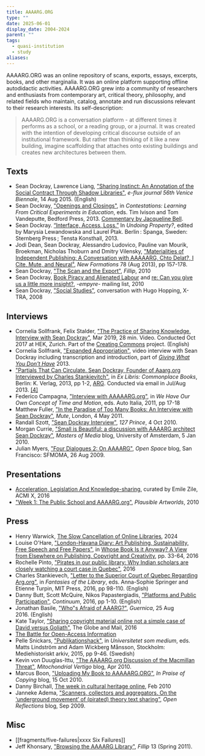 ```yaml
---
title: AAAARG.ORG
type: ""
date: 2025-06-01
display_date: 2004-2024
parent: ""
tags:
  - quasi-institution
  - study
aliases:
---
```

AAAARG.ORG was an online repository of scans, exports, essays, excerpts, books, and other marginalia. It was an online platform supporting offline autodidactic activities. AAAARG.ORG grew into a community of researchers and enthusiasts from contemporary art, critical theory, philosophy, and related fields who maintain, catalog, annotate and run discussions relevant to their research interests. Its self-description:

> AAAARG.ORG is a conversation platform - at different times it performs as a school, or a reading group, or a journal. It was created with the intention of developing critical discourse outside of an institutional framework. But rather than thinking of it like a new building, imagine scaffolding that attaches onto existing buildings and creates new architectures between them.



## Texts
- Sean Dockray, Lawrence Liang, ["Sharing Instinct: An Annotation of the Social Contract Through Shadow Libraries"](http://supercommunity.e-flux.com/texts/sharing-instinct/), _e-flux journal 56th Venice Biennale_, 14 Aug 2015. (English)
- Sean Dockray, ["Openings and Closings"](http://academia.edu/10386709), in _Contestations: Learning From Critical Experiments in Education_, eds. Tim Ivison and Tom Vandeputte, Bedford Press, 2013. [Commentary by Jacqueline Bell](http://x-traonline.org/article/rethinking-pedagogical-aesthetics/).
- Sean Dockray. [“Interface, Access, Loss.”](attachments/Interface_Access_Loss.pdf) In _Undoing Property?_, edited by Marysia Lewandowska and Laurel Ptak. Berlin : Spanga, Sweden: Sternberg Press ; Tensta Konsthall, 2013.
- Jodi Dean, Sean Dockray, Alessandro Ludovico, Pauline van Mourik, Broekman, Nicholas Thoburn and Dmitry Vilensky, ["Materialities of Independent Publishing: A Conversation with AAAAARG, Chto Delat?, I Cite, Mute, and Neural"](https://chtodelat.org/b9-texts-2/vilensky/materialities-of-independent-publishing-a-conversation-with-aaaaarg-chto-delat-i-cite-mute-and-neural/), _New Formations_ 78 (Aug 2013), pp 157-178.
- Sean Dockray, ["The Scan and the Export"](attachments/the-scan-and-the-export.pdf), *Fillip*, 2010
- Sean Dockray, [Book Piracy and Alienated Labour](https://lists.artdesign.unsw.edu.au/pipermail/empyre/2010-June/003007.html) and [re: Can you give us a little more insight?](https://lists.artdesign.unsw.edu.au/pipermail/empyre/2010-June/002998.html), *-empyre-* mailing list, 2010
- Sean Dockray, ["Social Studies"](https://www.x-traonline.org/article/social-studies), conversation with Hugo Hopping, X-TRA, 2008

## Interviews
- Cornelia Sollfrank, Felix Stalder, ["The Practice of Sharing Knowledge, Interview with Sean Dockray"](http://creatingcommons.zhdk.ch/the-practice-of-sharing-knowledge/), Mar 2019, 28 min. Video. Conducted Oct 2017 at HEK, Zurich. Part of the [Creating Commons](http://creatingcommons.zhdk.ch/category/working-materials/interviews/) project. (English)
- Cornelia Sollfrank, ["Expanded Appropriation"](http://vimeo.com/60889535), video interview with Sean Dockray including transcription and introduction, part of _[Giving What You Don't Have](http://artwarez.org/projects/GWYDH)_ 2013.
- ["Partials That Can Circulate. Sean Dockray, Founder of Aaarg.org Interviewed by Charles Stankievitch"](http://www.k-verlag.com/EX/EX-LIBRIS_CommonplaceBooks_ISBN-978-0-9877949-6-3-DigitalEdition.pdf), in _Ex Libris: Commonplace Books_, Berlin: K. Verlag, 2013, pp 1-2, [ARG](http://aaaaarg.fail/ref/4f0d019f9ee99054503c2410fafeb71b#0.01). Conducted via email in Jul/Aug 2013. [[4]](http://k-verlag.com/?section=books&tag=3-commonplace-books)
- Federico Campagna, ["Interview with AAAAARG.org"](http://monoskop.org/images/d/dd/Auto_Italia_eds_We_Have_Our_Own_Concept_of_Time_and_Motion.pdf#page=9), in _We Have Our Own Concept of Time and Motion_, eds. Auto Italia, 2011, pp 17-18
- Matthew Fuller, ["In the Paradise of Too Many Books: An Interview with Sean Dockray"](http://www.metamute.org/editorial/articles/paradise-too-many-books-interview-sean-dockray), _Mute_, London, 4 May 2011.
- Randall Szott, ["Sean Dockray Interview"](http://web.archive.org/web/20120319170622/http://127prince.org/2010/10/04/sean-dockray-interview-by-randall-szott/), _127 Prince_, 4 Oct 2010.
- Morgan Currie, ["Small is Beautiful: a discussion with AAAARG architect Sean Dockray"](http://mastersofmedia.hum.uva.nl/2010/01/05/small-is-beautiful-a-discussion-with-aaaarg-architect-sean-dockray/), _Masters of Media_ blog, University of Amsterdam, 5 Jan 2010.
- Julian Myers, ["Four Dialogues 2: On AAAARG"](https://openspace.sfmoma.org/2009/08/four-dialogues-2-on-aaaarg/), _Open Space_ blog, San Francisco: SFMOMA, 26 Aug 2009.

## Presentations
- [Acceleration, Legislation And Knowledge-sharing](https://experimenta.org/event/experimenta-social-3/), curated by Emile Zile, ACMI X, 2016
- ["Week 1: The Public School and AAAARG.org"](https://www.plausibleartworlds.org/node/50.html), *Plausible Artworlds*, 2010 
## Press
- Henry Warwick, [The Slow Cancellation of Online Libraries](https://networkcultures.org/blog/2024/09/22/henry-warwick-the-slow-cancellation-of-online-libraries/), 2024
- Louise O'Hare, ["London-Havana Diary: Art Publishing, Sustainability, Free Speech and Free Papers"](https://books.openbookpublishers.com/10.11647/obp.0159.02.pdf), in [Whose Book Is it Anyway? A View from Elsewhere on Publishing, Copyright and Creativity](https://www.openbookpublishers.com/books/10.11647/obp.0159), pp. 33-64, 2016
- Rochelle Pinto, ["Pirates in our public library: Why Indian scholars are closely watching a court case in Quebec"](https://criticallegalthinking.com/2016/01/28/pirates-in-our-public-library/), 2016
- Charles Stankievech, ["Letter to the Superior Court of Quebec Regarding Arg.org"](https://monoskop.org/images/a/af/Stankievech_Charles_2016_Letter_to_the_Superior_Court_of_Quebec_Regarding_Arg.org.pdf "Stankievech Charles 2016 Letter to the Superior Court of Quebec Regarding Arg.org.pdf"), in _Fantasies of the Library_, eds. Anna-Sophie Springer and Etienne Turpin, MIT Press, 2016, pp 98-110. (English)
- Danny Butt, Scott McQuire, Nikos Papastergiadis, ["Platforms and Public Participation"](http://sci-hub.st/10.1080/10304312.2016.1231777), _Continuum_, 2016, pp 1-10. (English)
- Jonathan Basile, ["Who"s Afraid of AAARG?"](https://www.guernicamag.com/daily/jonathan-basile-whos-afraid-of-aaarg/), _Guernica_, 25 Aug 2016. (English)
- Kate Taylor, ["Sharing copyright material online not a simple case of David versus Goliath"](https://www.theglobeandmail.com/arts/books-and-media/sharing-copyright-material-online-not-a-simple-case-of-david-versus-goliath/article28742223/), The Globe and Mail, 2016
- [The Battle for Open-Access Information](https://wiki.lib.sun.ac.za/images/c/c5/The_battle_for_open-access_information_The_Saturday_Paper.pdf)
- Pelle Snickars, ["Publikationshack"](http://pellesnickars.se/wordpress/wp-content/uploads/2014/09/snickars_publikationshack.pdf), in _Universitetet som medium_, eds. Matts Lindström and Adam Wickberg Månsson, Stockholm: Mediehistoriskt arkiv, 2015, pp 9-46. (Swedish)
- Kevin von Duuglas-Ittu, ["The AAAARG.org Discussion of the Macmillan Threat"](http://mitochondrialvertigo.wordpress.com/2010/04/25/the-aaaar-org-discussion-of-the-macmillan-threat/), _Mitochondrial Vertigo_ blog, Apr 2010.
- Marcus Boon, ["Uploading My Book to AAAAARG.ORG"](http://inpraiseofcopying.wordpress.com/2010/10/15/uploading-my-book-to-aaaaarg-org/), _In Praise of Copying_ blog, 15 Oct 2010.
- Danny Birchall, [The week in cultural heritage online](https://museumscomputergroup.org.uk/150210-the-week-in-cultural-heritage-online/), Feb 2010
- Janneke Adema, ["Scanners, collectors and aggregators. On the ‘underground movement’ of (pirated) theory text sharing"](https://openreflections.wordpress.com/2009/09/20/scanners-collectors-and-aggregators-on-the-%E2%80%98underground-movement%E2%80%99-of-pirated-theory-text-sharing/), _Open Reflections_ blog, Sep 2009.

## Misc
- [[fragments/five-failures|xxxx Six Failures]]
- Jeff Khonsary, ["Browsing the AAAARG Library"](http://fillip.ca/content/browsing-the-aaaarg-library), _Fillip_ 13 (Spring 2011).
